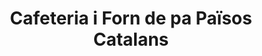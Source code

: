 ---
title: "Cafeteria i Forn de pa Països Catalans"
url: /lleida/cafeteria-i-forn-de-pa-paisos-catalans/
shop: panadería
---